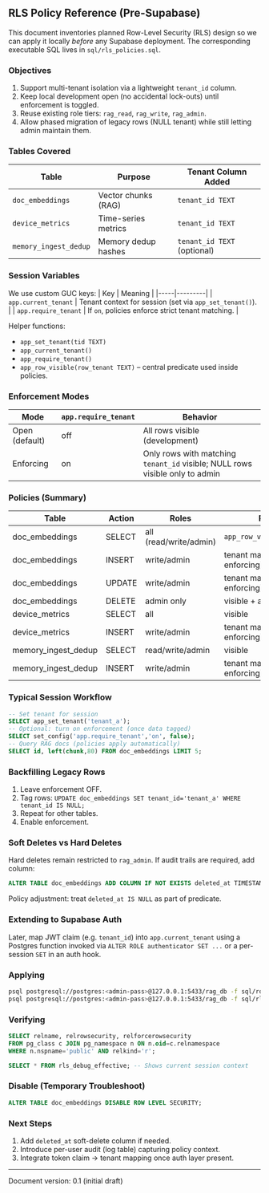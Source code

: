 ## RLS Policy Reference (Pre-Supabase)

This document inventories planned Row-Level Security (RLS) design so we can apply it locally *before* any Supabase deployment. The corresponding executable SQL lives in `sql/rls_policies.sql`.

### Objectives
1. Support multi-tenant isolation via a lightweight `tenant_id` column.
2. Keep local development open (no accidental lock-outs) until enforcement is toggled.
3. Reuse existing role tiers: `rag_read`, `rag_write`, `rag_admin`.
4. Allow phased migration of legacy rows (NULL tenant) while still letting admin maintain them.

### Tables Covered
| Table | Purpose | Tenant Column Added |
|-------|---------|--------------------|
| `doc_embeddings` | Vector chunks (RAG) | `tenant_id TEXT` |
| `device_metrics` | Time-series metrics | `tenant_id TEXT` |
| `memory_ingest_dedup` | Memory dedup hashes | `tenant_id TEXT` (optional) |

### Session Variables
We use custom GUC keys:
| Key | Meaning |
|-----|---------|
| `app.current_tenant` | Tenant context for session (set via `app_set_tenant()`). |
| `app.require_tenant` | If `on`, policies enforce strict tenant matching. |

Helper functions:
* `app_set_tenant(tid TEXT)`
* `app_current_tenant()`
* `app_require_tenant()`
* `app_row_visible(row_tenant TEXT)` – central predicate used inside policies.

### Enforcement Modes
| Mode | `app.require_tenant` | Behavior |
|------|---------------------|----------|
| Open (default) | off | All rows visible (development) |
| Enforcing | on | Only rows with matching `tenant_id` visible; NULL rows visible only to admin |

### Policies (Summary)
| Table | Action | Roles | Predicate |
|-------|--------|-------|-----------|
| doc_embeddings | SELECT | all (read/write/admin) | `app_row_visible(tenant_id)` |
| doc_embeddings | INSERT | write/admin | tenant matches (if enforcing) |
| doc_embeddings | UPDATE | write/admin | tenant matches (if enforcing) + visible |
| doc_embeddings | DELETE | admin only | visible + admin |
| device_metrics | SELECT | all | visible |
| device_metrics | INSERT | write/admin | tenant matches (if enforcing) |
| memory_ingest_dedup | SELECT | read/write/admin | visible |
| memory_ingest_dedup | INSERT | write/admin | tenant matches (if enforcing) |

### Typical Session Workflow
```sql
-- Set tenant for session
SELECT app_set_tenant('tenant_a');
-- Optional: turn on enforcement (once data tagged)
SELECT set_config('app.require_tenant','on', false);
-- Query RAG docs (policies apply automatically)
SELECT id, left(chunk,80) FROM doc_embeddings LIMIT 5;
```

### Backfilling Legacy Rows
1. Leave enforcement OFF.
2. Tag rows: `UPDATE doc_embeddings SET tenant_id='tenant_a' WHERE tenant_id IS NULL;`
3. Repeat for other tables.
4. Enable enforcement.

### Soft Deletes vs Hard Deletes
Hard deletes remain restricted to `rag_admin`. If audit trails are required, add column:
```sql
ALTER TABLE doc_embeddings ADD COLUMN IF NOT EXISTS deleted_at TIMESTAMPTZ;
```
Policy adjustment: treat `deleted_at IS NULL` as part of predicate.

### Extending to Supabase Auth
Later, map JWT claim (e.g. `tenant_id`) into `app.current_tenant` using a Postgres function invoked via `ALTER ROLE authenticator SET ...` or a per-session `SET` in an auth hook.

### Applying
```bash
psql postgresql://postgres:<admin-pass>@127.0.0.1:5433/rag_db -f sql/roles_privileges.sql
psql postgresql://postgres:<admin-pass>@127.0.0.1:5433/rag_db -f sql/rls_policies.sql
```

### Verifying
```sql
SELECT relname, relrowsecurity, relforcerowsecurity
FROM pg_class c JOIN pg_namespace n ON n.oid=c.relnamespace
WHERE n.nspname='public' AND relkind='r';

SELECT * FROM rls_debug_effective; -- Shows current session context
```

### Disable (Temporary Troubleshoot)
```sql
ALTER TABLE doc_embeddings DISABLE ROW LEVEL SECURITY;
```

### Next Steps
1. Add `deleted_at` soft-delete column if needed.
2. Introduce per-user audit (log table) capturing policy context.
3. Integrate token claim → tenant mapping once auth layer present.

---
Document version: 0.1 (initial draft)

